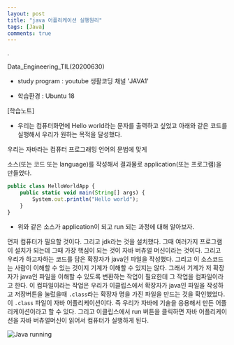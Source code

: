 ```yaml
---
layout: post
title: "java 어플리케이션 실행원리"
tags: [Java]
comments: true
---
```


.

Data_Engineering_TIL(20200630)

- study program : youtube 생활코딩 채널 'JAVA1'


- 학습환경 : Ubuntu 18

[학습노트]

- 우리는 컴퓨터화면에 Hello world라는 문자를 출력하고 싶었고 아래와 같은 코드를 실행해서 우리가 원하는 목적을 달성했다.

우리는 자바라는 컴퓨터 프로그래밍 언어의 문법에 맞게 

소스(또는 코드 또는 language)를 작성해서 결과물로 application(또는 프로그램)을 만들었다.


```javascript
public class HelloWorldApp {
    public static void main(String[] args) {
        System.out.println("Hello world");
    }
}
```

- 위와 같은 소스가 application이 되고 run 되는 과정에 대해 알아보자.

먼저 컴퓨터가 필요할 것이다. 그리고 jdk라는 것을 설치했다. 그때 여러가지 프로그램이 설치가 되는데 그때 가장 핵심이 되는 것이 자바 버츄얼 머신이라는 것이다. 그리고 우리가 하고자하는 코드를 담은 확장자가 java인 파일을 작성했다. 그리고 이 소스코드는 사람이 이해할 수 있는 것이지 기계가 이해할 수 있지는 않다. 그래서 기계가 저 확장자가 java인 파일을 이해할 수 있도록 변환하는 작업이 필요한데 그 작업을 컴파일이라고 한다. 이 컴파일이라는 작업은 우리가 이클립스에서 확장자가 java인 파일을 작성하고 저장버튼을 눌렀을때 `.class`라는 확장자 명을 가진 파일을 만드는 것을 확인했었다. 이 `.class` 파일이 자바 어플리케이션이다. 즉 우리가 자바에 기술을 응용해서 만든 어플리케이션이라고 할 수 있다. 그리고 이클립스에서 run 버튼을 클릭하면 자바 어플리케이션을 자바 버츄얼머신이 읽어서 컴퓨터가 실행하게 된다.

![Java running](https://user-images.githubusercontent.com/41605276/86078061-342fe100-bac8-11ea-8d78-80fd27888f29.png)
